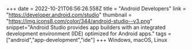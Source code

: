+++
date = 2022-10-21T06:56:26.558Z
title = "Android Developers"
link = "https://developer.android.com/studio"
thumbnail = "https://img.icons8.com/color/344/android-studio--v3.png"
snippet="Android Studio provides app builders with an integrated development environment (IDE) optimized for Android apps."
tags = ["android","app-development","ide"]
+++
 Windows, macOS, Linux
